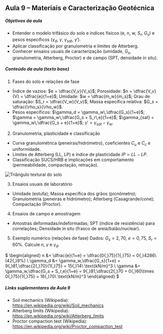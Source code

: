## Aula 9 – Materiais e Caracterização Geotécnica

##### Objetivos da aula
- Entender o modelo trifásico do solo e índices físicos (e, n, w, $S_r$, $G_s$) e pesos específicos ($\gamma_d$, $\gamma$, $\gamma_{sat}$, $\gamma'$).
- Aplicar classificação por granulometria e limites de Atterberg.
- Conhecer ensaios usuais de caracterização (umidade, $G_s$, granulometria, Atterberg, Proctor) e de campo (SPT, densidade in situ).

##### Conteúdo da aula (texto base)

1) Fases do solo e relações de fase
- Índice de vazios: $e = \dfrac{V_v}{V_s}$; Porosidade: $n = \dfrac{V_v}{V} = \dfrac{e}{1+e}$; Umidade: $w = \dfrac{m_w}{m_s}$; Grau de saturação: $S_r = \dfrac{V_w}{V_v}$; Massa específica relativa: $G_s = \dfrac{\rho_s}{\rho_w}$.
- Pesos específicos: $\gamma_d = \gamma_w\,\dfrac{G_s}{1+e}$; $\gamma = \gamma_w\,\dfrac{G_s + S_r\,e}{1+e}$; $\gamma_{sat} = \gamma_w\,\dfrac{G_s + e}{1+e}$; $\gamma' = \gamma_{sat} - \gamma_w$.

2) Granulometria, plasticidade e classificação
- Curva granulométrica (peneiras/hidrómetro), coeficientes $C_u$ e $C_c$ e uniformidade.
- Limites de Atterberg (LL, LP) e índice de plasticidade $IP = LL - LP$.
- Classificação SUCS/HRB e implicações em comportamento (permeabilidade, compactação, retração).

![Triângulo textural do solo](https://upload.wikimedia.org/wikipedia/commons/6/65/SoilTextureTriangle.jpg)

3) Ensaios usuais de laboratório
- Umidade (estufa); Massa específica dos grãos (picnômetro); Granulometria (peneiras e hidrómetro); Atterberg (Casagrande/cone); Compactação (Proctor).

4) Ensaios de campo e amostragem
- Amostras deformadas/indeformadas; SPT (índice de resistência) para correlações; Densidade in situ (frasco de areia/balão/nuclear).

5) Exemplo numérico (relações de fase)
Dados: $G_s=2{,}70$, $e=0{,}75$, $S_r=60\%$. Calcule $n$, $\gamma$ e $\gamma_d$.

$
\begin{aligned}
 n &= \dfrac{e}{1+e} = \dfrac{0{,}75}{1{,}75} = 0{,}4286\ (42{,}9\%) \\
 \gamma_d &= \gamma_w\,\dfrac{G_s}{1+e} = 9{,}81\,\dfrac{2{,}70}{1{,}75} = 15{,}14\ \text{kN/m}^3 \\
 \gamma &= \gamma_w\,\dfrac{G_s + S_r\,e}{1+e} = 9{,}81\,\dfrac{2{,}70 + 0{,}60\times 0{,}75}{1{,}75} = 16{,}70\ \text{kN/m}^3
\end{aligned}
$

##### Links suplementares da Aula 9
- Soil mechanics (Wikipedia): https://en.wikipedia.org/wiki/Soil_mechanics
- Atterberg limits (Wikipedia): https://en.wikipedia.org/wiki/Atterberg_limits
- Proctor compaction test (Wikipedia): https://en.wikipedia.org/wiki/Proctor_compaction_test

